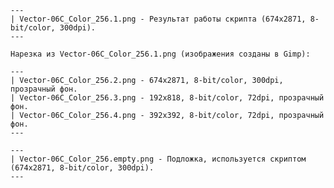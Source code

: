     ---
    | Vector-06C_Color_256.1.png - Результат работы скрипта (674x2871, 8-bit/color, 300dpi).
    ---

    Нарезка из Vector-06C_Color_256.1.png (изображения созданы в Gimp):

    ---
    | Vector-06C_Color_256.2.png - 674x2871, 8-bit/color, 300dpi, прозрачный фон.
    | Vector-06C_Color_256.3.png - 192x818, 8-bit/color, 72dpi, прозрачный фон.
    | Vector-06C_Color_256.4.png - 392x392, 8-bit/color, 72dpi, прозрачный фон.
    ---

    ---
    | Vector-06C_Color_256.empty.png - Подложка, используется скриптом (674x2871, 8-bit/color, 300dpi).
    ---
